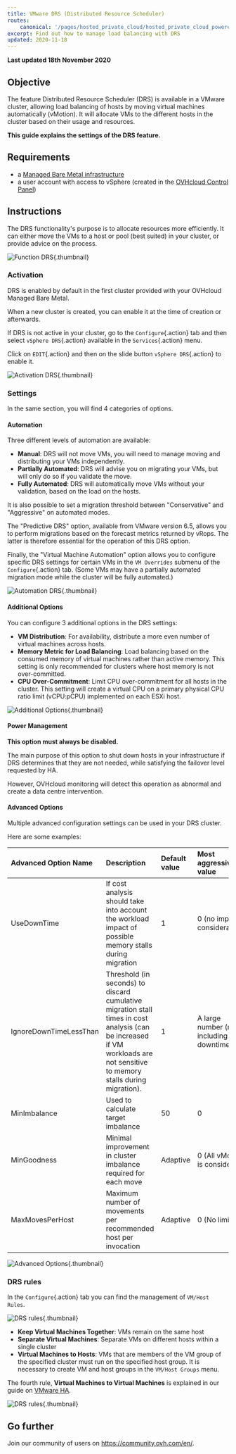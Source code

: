```yaml
---
title: VMware DRS (Distributed Resource Scheduler)
routes:
    canonical: '/pages/hosted_private_cloud/hosted_private_cloud_powered_by_vmware/vmware_drs_distributed_ressource_scheduler_new'
excerpt: Find out how to manage load balancing with DRS
updated: 2020-11-18
---
```


**Last updated 18th November 2020**

## Objective

The feature Distributed Resource Scheduler (DRS) is available in a VMware cluster, allowing load balancing of hosts by moving virtual machines automatically (vMotion). It will allocate VMs to the different hosts in the cluster based on their usage and resources.

**This guide explains the settings of the DRS feature.**

## Requirements

- a [Managed Bare Metal infrastructure](https://www.ovhcloud.com/en/managed-bare-metal/)
- a user account with access to vSphere (created in the [OVHcloud Control Panel](https://ca.ovh.com/auth/?action=gotomanager&from=https://www.ovh.com/world/&ovhSubsidiary=we))

## Instructions

The DRS functionality's purpose is to allocate resources more efficiently. It can either move the VMs to a host or pool (best suited) in your cluster, or provide advice on the process.

![Function DRS](images/drs0.png){.thumbnail}

### Activation

DRS is enabled by default in the first cluster provided with your OVHcloud Managed Bare Metal.

When a new cluster is created, you can enable it at the time of creation or afterwards.

If DRS is not active in your cluster, go to the `Configure`{.action} tab and then select `vSphere DRS`{.action} available in the `Services`{.action} menu.

Click on `EDIT`{.action} and then on the slide button `vSphere DRS`{.action} to enable it.

![Activation DRS](images/drs01.png){.thumbnail}

### Settings

In the same section, you will find 4 categories of options.

#### Automation

Three different levels of automation are available:

- **Manual**: DRS will not move VMs, you will need to manage moving and distributing your VMs independently.
- **Partially Automated**: DRS will advise you on migrating your VMs, but will only do so if you validate the move.
- **Fully Automated**: DRS will automatically move VMs without your validation, based on the load on the hosts.

It is also possible to set a migration threshold between "Conservative" and "Aggressive" on automated modes.

The "Predictive DRS" option, available from VMware version 6.5, allows you to perform migrations based on the forecast metrics returned by vRops.
The latter is therefore essential for the operation of this DRS option.

Finally, the "Virtual Machine Automation" option allows you to configure specific DRS settings for certain VMs in the `VM Overrides` submenu of the `Configure`{.action} tab. (Some VMs may have a partially automated migration mode while the cluster will be fully automated.)

![Automation DRS](images/drs02.png){.thumbnail}


#### Additional Options

You can configure 3 additional options in the DRS settings:

- **VM Distribution**: For availability, distribute a more even number of virtual machines across hosts.
- **Memory Metric for Load Balancing**: Load balancing based on the consumed memory of virtual machines rather than active memory. This setting is only recommended for clusters where host memory is not over-committed.
- **CPU Over-Commitment**:  Limit CPU over-commitment for all hosts in the cluster. This setting will create a virtual CPU on a primary physical CPU ratio limit (vCPU:pCPU) implemented on each ESXi host.

![Additional Options](images/drs03.png){.thumbnail}


#### Power Management

**This option must always be disabled.**

The main purpose of this option to shut down hosts in your infrastructure if DRS determines that they are not needed, while satisfying the failover level requested by HA.

However, OVHcloud monitoring will detect this operation as abnormal and create a data centre intervention.

#### Advanced Options

Multiple advanced configuration settings can be used in your DRS cluster.

Here are some examples:

|Advanced Option Name|Description|Default value|Most aggressive value|
|:---|:---|:---|:---|
|UseDownTime|If cost analysis should take into account the workload impact of possible memory stalls during migration|1|0 (no impact consideration)|
|IgnoreDownTimeLessThan|Threshold (in seconds) to discard cumulative migration stall times in cost analysis (can be increased if VM workloads are not sensitive to memory stalls during migration).|1|A large number (not including downtime)|
|MinImbalance|Used to calculate target imbalance|50|0|
|MinGoodness|Minimal improvement in cluster imbalance required for each move|Adaptive|0 (All vMotion is considered)|
|MaxMovesPerHost|Maximum number of movements per recommended host per invocation|Adaptive|0 (No limits)|

![Advanced Options](images/drs05.png){.thumbnail}

### DRS rules

In the `Configure`{.action} tab you can find the management of `VM/Host Rules`.

![DRS rules](images/drs06.png){.thumbnail}

- **Keep Virtual Machines Together**: VMs remain on the same host
- **Separate Virtual Machines**: Separate VMs on different hosts within a single cluster
- **Virtual Machines to Hosts**: VMs that are members of the VM group of the specified cluster must run on the specified host group. It is necessary to create VM and host groups in the `VM/Host Groups` menu.

The fourth rule, **Virtual Machines to Virtual Machines** is explained in our guide on [VMware HA](/pages/bare_metal_cloud/managed_bare_metal/vmware_ha_high_availability).

![DRS rules](images/drs07.png){.thumbnail}

## Go further

Join our community of users on <https://community.ovh.com/en/>.
